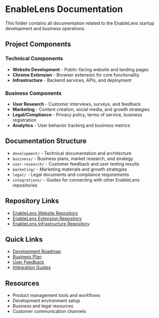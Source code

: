 # EnableLens Documentation

This folder contains all documentation related to the EnableLens startup development and business operations.

## Project Components

### Technical Components
- **Website Development** - Public-facing website and landing pages
- **Chrome Extension** - Browser extension for core functionality
- **Infrastructure** - Backend services, APIs, and deployment

### Business Components
- **User Research** - Customer interviews, surveys, and feedback
- **Marketing** - Content creation, social media, and growth strategies
- **Legal/Compliance** - Privacy policy, terms of service, business registration
- **Analytics** - User behavior tracking and business metrics

## Documentation Structure

- `development/` - Technical documentation and architecture
- `business/` - Business plans, market research, and strategy
- `user-research/` - Customer feedback and user testing results
- `marketing/` - Marketing materials and growth strategies
- `legal/` - Legal documents and compliance requirements
- `integrations/` - Guides for connecting with other EnableLens repositories

## Repository Links

- [EnableLens Website Repository](https://github.com/enablelens/website)
- [EnableLens Extension Repository](https://github.com/enablelens/extension)
- [EnableLens Infrastructure Repository](https://github.com/enablelens/infrastructure)

## Quick Links

- [Development Roadmap](development/roadmap.md)
- [Business Plan](business/plan.md)
- [User Feedback](user-research/)
- [Integration Guides](integrations/)

## Resources

- Product management tools and workflows
- Development environment setup
- Business and legal resources
- Customer communication channels